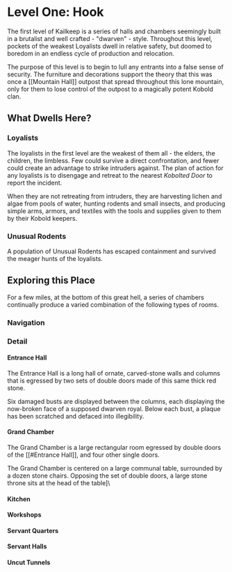 # Level One: Hook
The first level of Kailkeep is a series of halls and chambers seemingly built in a brutalist and well crafted - "dwarven" - style. Throughout this level, pockets of the weakest Loyalists dwell in relative safety, but doomed to boredom in an endless cycle of production and relocation.

The purpose of this level is to begin to lull any entrants into a false sense of security. The furniture and decorations support the theory that this was once a [[Mountain Hall]] outpost that spread throughout this lone mountain, only for them to lose control of the outpost to a magically potent Kobold clan.

## What Dwells Here?
### Loyalists
The loyalists in the first level are the weakest of them all - the elders, the children, the limbless. Few could survive a direct confrontation, and fewer could create an advantage to strike intruders against. The plan of action for any loyalists is to disengage and retreat to the nearest *Kobolted Door* to report the incident.

When they are not retreating from intruders, they are harvesting lichen and algae from pools of water, hunting rodents and small insects, and producing simple arms, armors, and textiles with the tools and supplies given to them by their Kobold keepers.

### Unusual Rodents
A population of Unusual Rodents has escaped containment and survived the meager hunts of the loyalists.

## Exploring this Place
For a few miles, at the bottom of this great hell, a series of chambers continually produce a varied combination of the following types of rooms.

### Navigation
### Detail
#### Entrance Hall
The Entrance Hall is a long hall of ornate, carved-stone walls and columns that is egressed by two sets of double doors made of this same thick red stone. 

Six damaged busts are displayed between the columns, each displaying the now-broken face of a supposed dwarven royal. Below each bust, a plaque has been scratched and defaced into illegibility.

#### Grand Chamber
The Grand Chamber is a large rectangular room egressed by double doors of the [[#Entrance Hall]], and four other single doors.

The Grand Chamber is centered on a large communal table, surrounded by a dozen stone chairs. Opposing the set of double doors, a large stone throne sits at the head of the table]\

#### Kitchen
#### Workshops
#### Servant Quarters
#### Servant Halls
#### Uncut Tunnels